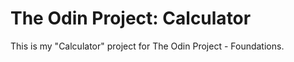 # The Odin Project: Calculator

This is my "Calculator" project for The Odin Project - Foundations.

